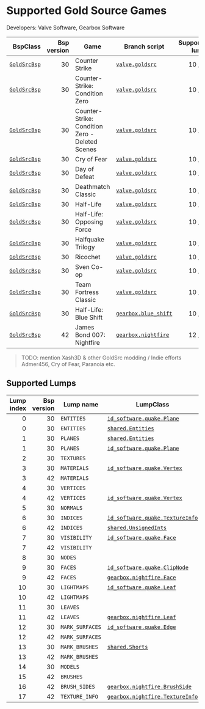 # Supported Gold Source Games
Developers: Valve Software, Gearbox Software

| BspClass | Bsp version | Game | Branch script | Supported lumps | Unused lumps | Coverage |
| -------: | ----------: | ---- | ------------- | --------------: | -----------: | :------- |
| [`GoldSrcBsp`](https://github.com/snake-biscuits/bsp_tool/blob/master/bsp_tool/bsp_tool/valve.py#L16) | 30 | Counter Strike | [`valve.goldsrc`](https://github.com/snake-biscuits/bsp_tool/blob/master/bsp_tool/branches/valve/goldsrc.py) | 10 / 15 | 0 | 66.67% |
| [`GoldSrcBsp`](https://github.com/snake-biscuits/bsp_tool/blob/master/bsp_tool/bsp_tool/valve.py#L16) | 30 | Counter-Strike: Condition Zero | [`valve.goldsrc`](https://github.com/snake-biscuits/bsp_tool/blob/master/bsp_tool/branches/valve/goldsrc.py) | 10 / 15 | 0 | 66.67% |
| [`GoldSrcBsp`](https://github.com/snake-biscuits/bsp_tool/blob/master/bsp_tool/bsp_tool/valve.py#L16) | 30 | Counter-Strike: Condition Zero - Deleted Scenes | [`valve.goldsrc`](https://github.com/snake-biscuits/bsp_tool/blob/master/bsp_tool/branches/valve/goldsrc.py) | 10 / 15 | 0 | 66.67% |
| [`GoldSrcBsp`](https://github.com/snake-biscuits/bsp_tool/blob/master/bsp_tool/bsp_tool/valve.py#L16) | 30 | Cry of Fear | [`valve.goldsrc`](https://github.com/snake-biscuits/bsp_tool/blob/master/bsp_tool/branches/valve/goldsrc.py) | 10 / 15 | 0 | 66.67% |
| [`GoldSrcBsp`](https://github.com/snake-biscuits/bsp_tool/blob/master/bsp_tool/bsp_tool/valve.py#L16) | 30 | Day of Defeat | [`valve.goldsrc`](https://github.com/snake-biscuits/bsp_tool/blob/master/bsp_tool/branches/valve/goldsrc.py) | 10 / 15 | 0 | 66.67% |
| [`GoldSrcBsp`](https://github.com/snake-biscuits/bsp_tool/blob/master/bsp_tool/bsp_tool/valve.py#L16) | 30 | Deathmatch Classic | [`valve.goldsrc`](https://github.com/snake-biscuits/bsp_tool/blob/master/bsp_tool/branches/valve/goldsrc.py) | 10 / 15 | 0 | 66.67% |
| [`GoldSrcBsp`](https://github.com/snake-biscuits/bsp_tool/blob/master/bsp_tool/bsp_tool/valve.py#L16) | 30 | Half-Life | [`valve.goldsrc`](https://github.com/snake-biscuits/bsp_tool/blob/master/bsp_tool/branches/valve/goldsrc.py) | 10 / 15 | 0 | 66.67% |
| [`GoldSrcBsp`](https://github.com/snake-biscuits/bsp_tool/blob/master/bsp_tool/bsp_tool/valve.py#L16) | 30 | Half-Life: Opposing Force | [`valve.goldsrc`](https://github.com/snake-biscuits/bsp_tool/blob/master/bsp_tool/branches/valve/goldsrc.py) | 10 / 15 | 0 | 66.67% |
| [`GoldSrcBsp`](https://github.com/snake-biscuits/bsp_tool/blob/master/bsp_tool/bsp_tool/valve.py#L16) | 30 | Halfquake Trilogy | [`valve.goldsrc`](https://github.com/snake-biscuits/bsp_tool/blob/master/bsp_tool/branches/valve/goldsrc.py) | 10 / 15 | 0 | 66.67% |
| [`GoldSrcBsp`](https://github.com/snake-biscuits/bsp_tool/blob/master/bsp_tool/bsp_tool/valve.py#L16) | 30 | Ricochet | [`valve.goldsrc`](https://github.com/snake-biscuits/bsp_tool/blob/master/bsp_tool/branches/valve/goldsrc.py) | 10 / 15 | 0 | 66.67% |
| [`GoldSrcBsp`](https://github.com/snake-biscuits/bsp_tool/blob/master/bsp_tool/bsp_tool/valve.py#L16) | 30 | Sven Co-op | [`valve.goldsrc`](https://github.com/snake-biscuits/bsp_tool/blob/master/bsp_tool/branches/valve/goldsrc.py) | 10 / 15 | 0 | 66.67% |
| [`GoldSrcBsp`](https://github.com/snake-biscuits/bsp_tool/blob/master/bsp_tool/bsp_tool/valve.py#L16) | 30 | Team Fortress Classic | [`valve.goldsrc`](https://github.com/snake-biscuits/bsp_tool/blob/master/bsp_tool/branches/valve/goldsrc.py) | 10 / 15 | 0 | 66.67% |
| [`GoldSrcBsp`](https://github.com/snake-biscuits/bsp_tool/blob/master/bsp_tool/bsp_tool/valve.py#L16) | 30 | Half-Life: Blue Shift | [`gearbox.blue_shift`](https://github.com/snake-biscuits/bsp_tool/blob/master/bsp_tool/branches/gearbox/blue_shift.py) | 10 / 15 | 0 | 66.67% |
| [`GoldSrcBsp`](https://github.com/snake-biscuits/bsp_tool/blob/master/bsp_tool/bsp_tool/valve.py#L16) | 42 | James Bond 007: Nightfire | [`gearbox.nightfire`](https://github.com/snake-biscuits/bsp_tool/blob/master/bsp_tool/branches/gearbox/nightfire.py) | 12 / 18 | 0 | 66.67% |


> TODO: mention Xash3D & other GoldSrc modding / Indie efforts
> Admer456, Cry of Fear, Paranoia etc.


## Supported Lumps
| Lump index | Bsp version | Lump name | LumpClass | Coverage |
| ---------: | ----------: | --------- | --------- | :------- |
| 0 | 30 | `ENTITIES` | [`id_software.quake.Plane`](https://github.com/snake-biscuits/bsp_tool/blob/master/bsp_tool/branches/id_software/quake.py#L208) | 100% |
| 0 | 30 | `ENTITIES` | [`shared.Entities`](https://github.com/snake-biscuits/bsp_tool/blob/master/bsp_tool/branches/shared.py#L49) | 100% |
| 1 | 30 | `PLANES` | [`shared.Entities`](https://github.com/snake-biscuits/bsp_tool/blob/master/bsp_tool/branches/shared.py#L49) | 100% |
| 1 | 30 | `PLANES` | [`id_software.quake.Plane`](https://github.com/snake-biscuits/bsp_tool/blob/master/bsp_tool/branches/id_software/quake.py#L208) | 100% |
| 2 | 30 | `TEXTURES` |  | 0% |
| 3 | 30 | `MATERIALS` | [`id_software.quake.Vertex`](https://github.com/snake-biscuits/bsp_tool/blob/master/bsp_tool/branches/id_software/quake.py#L227) | 100% |
| 3 | 42 | `MATERIALS` |  | 0% |
| 4 | 30 | `VERTICES` |  | 0% |
| 4 | 42 | `VERTICES` | [`id_software.quake.Vertex`](https://github.com/snake-biscuits/bsp_tool/blob/master/bsp_tool/branches/id_software/quake.py#L227) | 100% |
| 5 | 30 | `NORMALS` |  | 0% |
| 6 | 30 | `INDICES` | [`id_software.quake.TextureInfo`](https://github.com/snake-biscuits/bsp_tool/blob/master/bsp_tool/branches/id_software/quake.py#L217) | 100% |
| 6 | 42 | `INDICES` | [`shared.UnsignedInts`](https://github.com/snake-biscuits/bsp_tool/blob/master/bsp_tool/branches/shared.py#L40) | 100% |
| 7 | 30 | `VISIBILITY` | [`id_software.quake.Face`](https://github.com/snake-biscuits/bsp_tool/blob/master/bsp_tool/branches/id_software/quake.py#L124) | 100% |
| 7 | 42 | `VISIBILITY` |  | 0% |
| 8 | 30 | `NODES` |  | 0% |
| 9 | 30 | `FACES` | [`id_software.quake.ClipNode`](https://github.com/snake-biscuits/bsp_tool/blob/master/bsp_tool/branches/id_software/quake.py#L102) | 100% |
| 9 | 42 | `FACES` | [`gearbox.nightfire.Face`](https://github.com/snake-biscuits/bsp_tool/blob/master/bsp_tool/branches/gearbox/nightfire.py#L52) | 100% |
| 10 | 30 | `LIGHTMAPS` | [`id_software.quake.Leaf`](https://github.com/snake-biscuits/bsp_tool/blob/master/bsp_tool/branches/id_software/quake.py#L140) | 100% |
| 10 | 42 | `LIGHTMAPS` |  | 0% |
| 11 | 30 | `LEAVES` |  | 0% |
| 11 | 42 | `LEAVES` | [`gearbox.nightfire.Leaf`](https://github.com/snake-biscuits/bsp_tool/blob/master/bsp_tool/branches/gearbox/nightfire.py#L71) | 100% |
| 12 | 30 | `MARK_SURFACES` | [`id_software.quake.Edge`](https://github.com/snake-biscuits/bsp_tool/blob/master/bsp_tool/branches/id_software/quake.py#L113) | 100% |
| 12 | 42 | `MARK_SURFACES` |  | 0% |
| 13 | 30 | `MARK_BRUSHES` | [`shared.Shorts`](https://github.com/snake-biscuits/bsp_tool/blob/master/bsp_tool/branches/shared.py#L32) | 100% |
| 13 | 42 | `MARK_BRUSHES` |  | 0% |
| 14 | 30 | `MODELS` |  | 0% |
| 15 | 42 | `BRUSHES` |  | 0% |
| 16 | 42 | `BRUSH_SIDES` | [`gearbox.nightfire.BrushSide`](https://github.com/snake-biscuits/bsp_tool/blob/master/bsp_tool/branches/gearbox/nightfire.py#L45) | 100% |
| 17 | 42 | `TEXTURE_INFO` | [`gearbox.nightfire.TextureInfo`](https://github.com/snake-biscuits/bsp_tool/blob/master/bsp_tool/branches/gearbox/nightfire.py#L84) | 100% |


